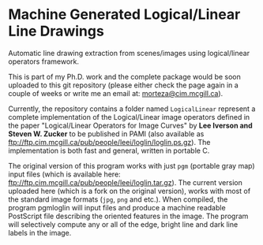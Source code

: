 # Machine Generated Logical/Linear Line Drawings

Automatic line drawing extraction from scenes/images using logical/linear operators framework.

This is part of my Ph.D. work and the complete package would be soon uploaded to this git repository (please either check the page again in a couple of weeks or write me an email at: morteza@cim.mcgill.ca). 

Currently, the repository contains a folder named `LogicalLinear` represent a complete implementation of the Logical/Linear
image operators defined in the paper "Logical/Linear Operators for Image Curves" by **Lee Iverson and Steven W. Zucker** to be published in PAMI (also available as ftp://ftp.cim.mcgill.ca/pub/people/leei/loglin/loglin.ps.gz).  The implementation is both fast and general, written in portable C.

The original version of this program works with just `pgm` (portable gray map) input files (which is available here: ftp://ftp.cim.mcgill.ca/pub/people/leei/loglin.tar.gz).  The current version uploaded here (which is a fork on the original version), works with most of the standard image formats (`jpg`, `png` and etc.). When compiled, the program pgmloglin will input files and produce a machine readable PostScript file describing the oriented features in the image.  The program will selectively compute any or all of the edge, bright line and dark line labels in the image.


